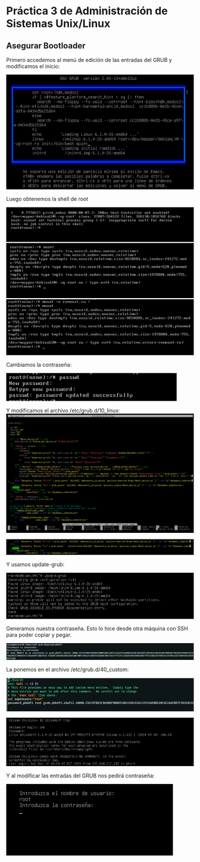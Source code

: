 # Práctica 3 de Administración de Sistemas Unix/Linux

## Asegurar Bootloader

Primero accedemos al menú de edición de las entradas del GRUB y modificamos el inicio:

![Imagen 1](imgs/3.1.png)

Luego obtenemos la shell de root

![Imagen 2](imgs/3.2.png)
![Imagen 3](imgs/3.3.png)
![Imagen 4](imgs/3.4.png)

Cambiamos la contraseña:

![Imagen 5](imgs/3.5.png)

Y modificamos el archivo /etc/grub.d/10_linux:
![Imagen 7](imgs/3.7.png)

![Imagen 8](imgs/3.8.png)

Y usamos update-grub:

![Imagen 9](imgs/3.9.png)

Generamos nuestra contraseña. Esto lo hice desde otra máquina con SSH para poder copiar y pegar.

![Imagen 10](imgs/3.10.png)

La ponemos en el archivo /etc/grub.d/40_custom:

![Imagen 11](imgs/3.11.png)

![Imagen 12](imgs/3.12.png)

Y al modificar las entradas del GRUB nos pedirá contraseña: 

![Imagen 13](imgs/3.13.png)
